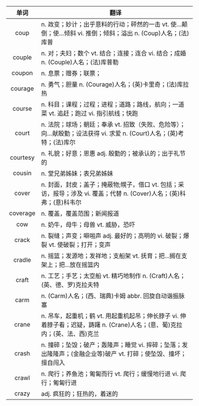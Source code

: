 |单词|翻译  |
|:--:|--| 
|	coup  		|		n. 政变；妙计；出乎意料的行动；砰然的一击 vt. 使…颠倒；使…倾斜 vi. 推倒；倾斜；溢出 n. (Coup)人名；(法)库普	|		
|	couple  		|		n. 对；夫妇；数个 vt. 结合；连接；连合 vi. 结合；成婚 n. (Couple)人名；(法)库普勒	|		
|	coupon  		|		n. 息票；赠券；联票；	|		
|	courage  		|		n. 勇气；胆量 n. (Courage)人名；(英)卡里奇；(法)库拉热	|		
|	course  		|		n. 科目；课程；过程；进程；道路；路线，航向；一道菜 vt. 追赶；跑过 vi. 指引航线；快跑	|		
|	court  		|		n. 法院；球场；朝廷；奉承 vt. 招致（失败、危险等）；向…献殷勤；设法获得 vi. 求爱 n. (Court)人名；(英)考特；(法)库尔	|		
|	courtesy  		|		n. 礼貌；好意；恩惠 adj. 殷勤的；被承认的；出于礼节的	|		
|	cousin  		|		n. 堂兄弟姊妹；表兄弟姊妹	|		
|	cover  		|		n. 封面，封皮；盖子；掩蔽物;幌子，借口 vt. 包括；采访，报导；涉及 vi. 覆盖；代替 n. (Cover)人名；(英)科弗；(意)科韦尔	|		
|	coverage  		|		n. 覆盖，覆盖范围；新闻报道	|		
|	cow  		|		n. 奶牛，母牛；母兽 vt. 威胁，恐吓	|		
|	crack  		|		n. 裂缝；声变；噼啪声 adj. 最好的；高明的 vi. 破裂；爆裂 vt. 使破裂；打开；变声	|		
|	cradle  		|		n. 摇篮；发源地；发祥地；支船架 vt. 抚育；把...搁在支架上；把...放在摇篮内	|		
|	craft  		|		n. 工艺；手艺；太空船 vt. 精巧地制作 n. (Craft)人名；(英、德、罗)克拉夫特	|		
|	carm  		|		n. (Carm)人名；(西、瑞典)卡姆 abbr. 回旋自动谐振脉塞	|		
|	crane  		|		n. 吊车，起重机；鹤 vt. 用起重机起吊；伸长脖子 vi. 伸着脖子看；迟疑，踌躇 n. (Crane)人名；(意、葡)克拉内；(英、法、西)克兰	|		
|	crash  		|		n. 撞碎；坠毁；破产；轰隆声；睡觉 vi. 摔碎；坠落；发出隆隆声；(金融企业等)破产 vt. 打碎；使坠毁、撞坏；擅自闯入	|		
|	crawl  		|		n. 爬行；养鱼池；匍匐而行 vt. 爬行；缓慢地行进 vi. 爬行；匍匐行进	|		
|	crazy  		|		adj. 疯狂的；狂热的，着迷的	|		
